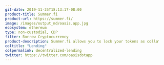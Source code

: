 ```yaml
---
git-date: 2019-11-25T18:13:17-08:00
product-title: Summer.fi
product-url: https://summer.fi/
image: /images/output_md/oasis.app.jpg
ecosystem: ethereum
type: non-custodial, CDP
filter: Borrow Cryptocurrency
product-description: Summer.fi allows you to lock your tokens as collateral to generate DAI, a decentralized stablecoin soft-pegged to 1 USD.
coltitle: "Lending"
colpermalink: decentralized-lending
twitter: https://twitter.com/oasisdotapp
---
```


